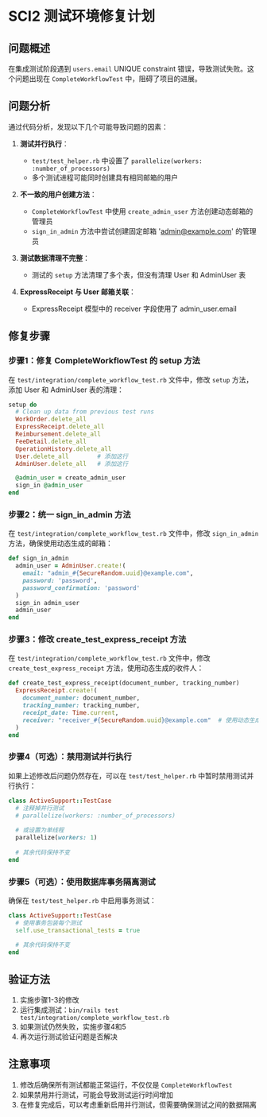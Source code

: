 # SCI2 测试环境修复计划

## 问题概述

在集成测试阶段遇到 `users.email` UNIQUE constraint 错误，导致测试失败。这个问题出现在 `CompleteWorkflowTest` 中，阻碍了项目的进展。

## 问题分析

通过代码分析，发现以下几个可能导致问题的因素：

1. **测试并行执行**：
   - `test/test_helper.rb` 中设置了 `parallelize(workers: :number_of_processors)`
   - 多个测试进程可能同时创建具有相同邮箱的用户

2. **不一致的用户创建方法**：
   - `CompleteWorkflowTest` 中使用 `create_admin_user` 方法创建动态邮箱的管理员
   - `sign_in_admin` 方法中尝试创建固定邮箱 'admin@example.com' 的管理员

3. **测试数据清理不完整**：
   - 测试的 `setup` 方法清理了多个表，但没有清理 User 和 AdminUser 表

4. **ExpressReceipt 与 User 邮箱关联**：
   - ExpressReceipt 模型中的 receiver 字段使用了 admin_user.email

## 修复步骤

### 步骤1：修复 CompleteWorkflowTest 的 setup 方法

在 `test/integration/complete_workflow_test.rb` 文件中，修改 `setup` 方法，添加 User 和 AdminUser 表的清理：

```ruby
setup do
  # Clean up data from previous test runs
  WorkOrder.delete_all
  ExpressReceipt.delete_all
  Reimbursement.delete_all
  FeeDetail.delete_all
  OperationHistory.delete_all
  User.delete_all        # 添加这行
  AdminUser.delete_all   # 添加这行

  @admin_user = create_admin_user
  sign_in @admin_user
end
```

### 步骤2：统一 sign_in_admin 方法

在 `test/integration/complete_workflow_test.rb` 文件中，修改 `sign_in_admin` 方法，确保使用动态生成的邮箱：

```ruby
def sign_in_admin
  admin_user = AdminUser.create!(
    email: "admin_#{SecureRandom.uuid}@example.com",
    password: 'password',
    password_confirmation: 'password'
  )
  sign_in admin_user
  admin_user
end
```

### 步骤3：修改 create_test_express_receipt 方法

在 `test/integration/complete_workflow_test.rb` 文件中，修改 `create_test_express_receipt` 方法，使用动态生成的收件人：

```ruby
def create_test_express_receipt(document_number, tracking_number)
  ExpressReceipt.create!(
    document_number: document_number,
    tracking_number: tracking_number,
    receipt_date: Time.current,
    receiver: "receiver_#{SecureRandom.uuid}@example.com"  # 使用动态生成的邮箱
  )
end
```

### 步骤4（可选）：禁用测试并行执行

如果上述修改后问题仍然存在，可以在 `test/test_helper.rb` 中暂时禁用测试并行执行：

```ruby
class ActiveSupport::TestCase
  # 注释掉并行测试
  # parallelize(workers: :number_of_processors)
  
  # 或设置为单线程
  parallelize(workers: 1)
  
  # 其余代码保持不变
end
```

### 步骤5（可选）：使用数据库事务隔离测试

确保在 `test/test_helper.rb` 中启用事务测试：

```ruby
class ActiveSupport::TestCase
  # 使用事务包装每个测试
  self.use_transactional_tests = true
  
  # 其余代码保持不变
end
```

## 验证方法

1. 实施步骤1-3的修改
2. 运行集成测试：`bin/rails test test/integration/complete_workflow_test.rb`
3. 如果测试仍然失败，实施步骤4和5
4. 再次运行测试验证问题是否解决

## 注意事项

1. 修改后确保所有测试都能正常运行，不仅仅是 `CompleteWorkflowTest`
2. 如果禁用并行测试，可能会导致测试运行时间增加
3. 在修复完成后，可以考虑重新启用并行测试，但需要确保测试之间的数据隔离